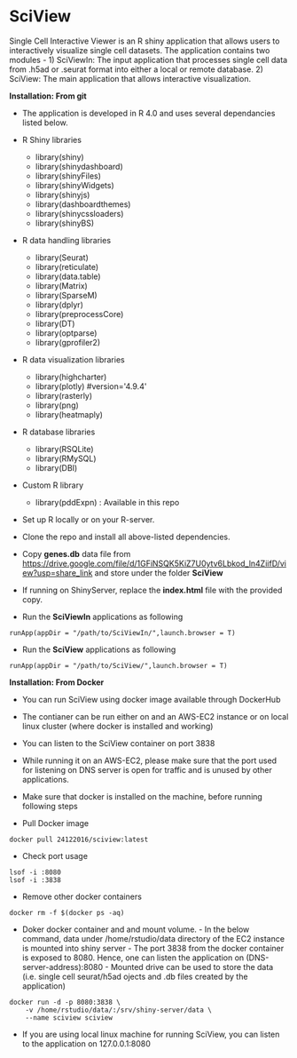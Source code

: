 # SciView

Single Cell Interactive Viewer is an R shiny application that allows users to interactively visualize single cell datasets. The application contains two modules - 1) SciViewIn: The input application that processes single cell data from .h5ad or .seurat format into either a local or remote database. 2) SciView: The main application that allows interactive visualization. 

**Installation: From git**
- The application is developed in R 4.0 and uses several dependancies listed below. 
- R Shiny libraries
    * library(shiny)
    * library(shinydashboard)
    * library(shinyFiles)
    * library(shinyWidgets)
    * library(shinyjs)
    * library(dashboardthemes)
    * library(shinycssloaders)
    * library(shinyBS)
- R data handling libraries
    * library(Seurat)
    * library(reticulate)
    * library(data.table)
    * library(Matrix)
    * library(SparseM)
    * library(dplyr)
    * library(preprocessCore)
    * library(DT)
    * library(optparse)
    * library(gprofiler2)
- R data visualization libraries
    * library(highcharter)
    * library(plotly) #version='4.9.4'
    * library(rasterly)
    * library(png)
    * library(heatmaply)
- R database libraries
    * library(RSQLite)
    * library(RMySQL)
    * library(DBI)
- Custom R library
    * library(pddExpn) : Available in this repo

- Set up R locally or on your R-server. 
- Clone the repo and install all above-listed dependencies.
- Copy **genes.db** data file from https://drive.google.com/file/d/1GFiNSQK5KiZ7U0ytv6Lbkod_ln4ZiifD/view?usp=share_link and store under the folder **SciView**
- If running on ShinyServer, replace the **index.html** file with the provided copy. 

- Run the **SciViewIn** applications as following
```
runApp(appDir = "/path/to/SciViewIn/",launch.browser = T)
```
- Run the **SciView** applications as following
```
runApp(appDir = "/path/to/SciView/",launch.browser = T)
```

**Installation: From Docker**
- You can run SciView using docker image available through DockerHub 
- The contianer can be run either on and an AWS-EC2 instance or on local linux cluster (where docker is installed and working)
- You can listen to the SciView container on port 3838
- While running it on an AWS-EC2, please make sure that the port used for listening on DNS server is open for traffic and is unused by other applications.
- Make sure that docker is installed on the machine, before running following steps

- Pull Docker image
```
docker pull 24122016/sciview:latest
```
- Check port usage
```
lsof -i :8080 
lsof -i :3838 
```

- Remove other docker containers
```
docker rm -f $(docker ps -aq) 
```

- Doker docker container and and mount volume.
      - In the below command, data under /home/rstudio/data directory of the EC2 instance is mounted into shiny server 
      - The port 3838 from the docker container is exposed to 8080. Hence, one can listen the application on (DNS-server-address):8080
      - Mounted drive can be used to store the data (i.e. single cell seurat/h5ad ojects and .db files created by the application)

```
docker run -d -p 8080:3838 \
    -v /home/rstudio/data/:/srv/shiny-server/data \
    --name sciview sciview
```

- If you are using local linux machine for running SciView, you can listen to the application on 127.0.0.1:8080










